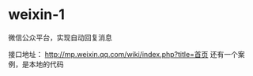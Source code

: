 weixin-1
========

微信公众平台，实现自动回复消息

接口地址： http://mp.weixin.qq.com/wiki/index.php?title=首页
还有一个案例，是本地的代码
